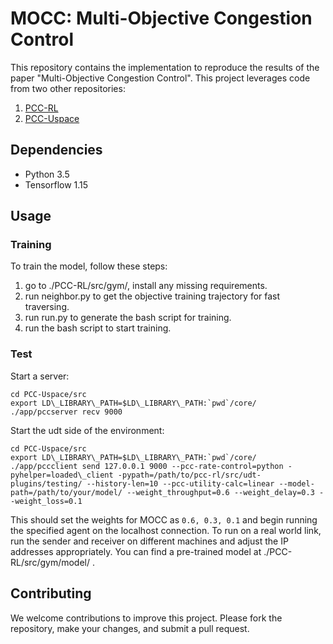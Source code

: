 # MOCC: Multi-Objective Congestion Control

This repository contains the implementation to reproduce the results of the paper "Multi-Objective Congestion Control". This project leverages code from two other repositories:

1. [PCC-RL](https://github.com/PCCproject/PCC-RL)
2. [PCC-Uspace](https://github.com/PCCproject/PCC-Uspace)

## Dependencies
- Python 3.5
- Tensorflow 1.15


## Usage

### Training
To train the model, follow these steps:

1. go to ./PCC-RL/src/gym/, install any missing requirements.
2. run neighbor.py to get the objective training trajectory for fast traversing.
3. run run.py to generate the bash script for training.
4. run the bash script to start training.

### Test

Start a server:
```
cd PCC-Uspace/src
export LD\_LIBRARY\_PATH=$LD\_LIBRARY\_PATH:`pwd`/core/
./app/pccserver recv 9000
```

Start the udt side of the environment:
```
cd PCC-Uspace/src
export LD\_LIBRARY\_PATH=$LD\_LIBRARY\_PATH:`pwd`/core/
./app/pccclient send 127.0.0.1 9000 --pcc-rate-control=python -pyhelper=loaded\_client -pypath=/path/to/pcc-rl/src/udt-plugins/testing/ --history-len=10 --pcc-utility-calc=linear --model-path=/path/to/your/model/ --weight_throughput=0.6 --weight_delay=0.3 --weight_loss=0.1
```

This should set the weights for MOCC as `0.6, 0.3, 0.1` and begin running the specified agent on the localhost connection. To run on a real world link, run the sender and receiver on different machines and adjust the IP addresses appropriately. You can find a pre-trained model at ./PCC-RL/src/gym/model/ .

## Contributing
We welcome contributions to improve this project. Please fork the repository, make your changes, and submit a pull request.